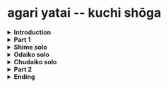 # agari yatai -- kuchi shōga

<details>
 <summary><b>Introduction</b></summary>

 Sensei -- hup, click, click, click click

 Arms - 5 & 7 means right arm at 5 and left arm at 7 on clock
 |  1 |  & |  2 |  & | 3  | &  | 4  | 
 |----|----|----|----|----|----|----|
 | 5 & 7 | | 2 & 10 | | at drum | | pose |
 
 
 |  1 |  & |  2 |  & | 3  | &  | 4  | &  |  5 | &  | 6  | &  | 7  | &  | 8  | &  | 
 |----|----|----|----|----|----|----|----|----|----|----|----|----|----|----|----|
 | DOKO | DON| (click) | | (click) | |(click) |  |  (click)  | |  (click)  | | (click)  |  | (click) |  |
 | DOKO | DON| (click) | | (click) | |(click) |  |  (click)  | |  (click)  | | (click)  |  | (click) |  |
 | DOKO | DON| (click) | | (click) | |(click) |  |  (click)  | |  (click)  | | (click)  |  | (click) |  |
 | DOKO | DON| (click) | | (click) | |(click) |  |  (click)  | |  (click)  | | (click)  |  | (click) |  |
 
 Arms - 5 & 7 means right arm at 5 and left arm at 7 on clock
 |  1 |  & |  2 |  & | 3  | &  | 4  | &  |  5 | &  | 6  | &  | 7  | &  | 8  | &  | 
 |----|----|----|----|----|----|----|----|----|----|----|----|----|----|----|----|
 | DOKO | DON| 5 & 7 | | 4 & 8 | | 3 & 9|  | 2 & 10 | | 1 & 11 | | drum | | pose | |
  ---
  
|  1 |  & |  2 |  & | 3  | &  | 4  | &  |  5 | &  | 6  | &  | 7  | &  | 8  | &  | 
|----|----|----|----|----|----|----|----|----|----|----|----|----|----|----|----|
| DON | KON | su | ku | su | ku | su | ku| su | ku | su | ku | su | ku | su | ku | 
| DON | KON | su | ku | su | ku | su | ku| su | ku | su | ku | su | ku | su | ku |  
| DON | KON | su | ku | su | ku | su | ku| su | ku | su | ku | su | ku | su | ku | 
| DON | KON | su | ku | su | ku | su | ku| su | ku | su | ku | su | ku | su | ku | 

 
  ---
Next phrase sounds like
 
* DON DON ni-n DON-n shi-n go-n DON-u shi-KON DON-chi (1)
  
 | position |  1 |  & |  2 |  & | 3  | &  | 4  | &  |  5 | &  | 6  | &  | 7  | &  | 8  | &  | 
 | :--------: |----|----|----|----|----|----|----|----|----|----|----|----|----|----|----|----|
 | 1 | DON | KON | su | ku | su | ku | su | ku| su | ku | su | ku | su | ku | su | ku | 
 | 2 | su | ku | su | ku | DON | ku | su | ku| su | ku | su | ku | su | ku | su | ku | 
 | 3 | su | ku | su | ku | su | ku | su | ku| su | ku | DON | ku | su | ku | su | ku | 
 | 4 | su | ku | su | ku | su | ku| su | ku | su | ku | su | ku | su | KON | DON | ku | 

  
 ---
Note: switch to 3/3
| position | 1 | 2 | 3 |
| ------ |----|----|----|
| 1 | DOKO|----|----| 
| 2 | ----|DOKO|----|
| 3 |----|----|DOKO | 
| 1 | DOKO|----|----| 
| 2 | ----|DOKO|----|
| 3 |----|----|DOKO | 
| 1 | DOKO|----|----| 
| 2 | ----|DOKO|----|
| 3 |----|----|DOKO | 
| 1 | DOKO|----|----| 
| 2 | ----|DOKO|----|
| 3 |----|----|DOKO | 
 

 NOTE: speeding up a little
| position| 1 | 2 | 3 | 4 |
| ------ |----|----|----|----|
| 4 | DON-KON-DON |DON-KON-DON | DON-KON-DON | DON-KON-DON |
 

| position | 1 | 2 | 3 |
| ------ |----|----|----|
| 1 | DOKO|----|----| 
| 2 | ----|DOKO|----|
| 3 |----|----|DOKO | 
| 1 | DOKO|----|----| 
| 2 | ----|DOKO|----|
| 3 |----|----|DOKO | 
| 1 | DOKO|----|----| 
| 2 | ----|DOKO|----|
| 3 |----|----|DOKO | 
| 1 | DOKO|----|----| 
| 2 | ----|DOKO|----|
| 3 |----|----|DOKO | 
 

 NOTE: speeding up a little
| position| 1 | 2 | 3 | 4 |
| ------ |----|----|----|----|
| 4 | DON-KON-DON |KON-DON-KON | DON-KON-DON | KON-DON-KON |
  
  ---
NOTE:  call/answer between chu & odaiko

| position | 1 | 2 | 3 | 2 | 2 | 3 |
| ------ |----|----|----|----|----|----|
| chu(call) | DON | DOKO | DOKO| DON | DOKO | DOKO |
| odaiko (answer) |DOROsuKO|suKO |suKO | DOROsuKO |suKO |suKO |
| chu(call) | DON | DOKO | DOKO| DON | DOKO | DOKO |
| odaiko (answer) |DOROsuKO|suKO |suKO | DOROsuKO |suKO |suKO |
| odaiko (call) |DOROsuKO|suKO |suKO| | | |
| chu(answer) |  | |  | DON| KON| DON |
| odaiko (call) |DOROsuKO|suKO |suKO| | | |
| chu(answer) |  | |  | DON| KON| DON |


 Note: 3/3 
| 1 | 2 | 3 | 4 |
|----|----|----|----|
| DON suku | KON suku | DON suku |KON suku |
|DON-KON-DON |KON-DON_KON | DON-KON-DON | KON-DON-KON |
Note: last KON-DON-KON  cresendo yell and pose on last DON
 
  
</details>

<details>
 <summary><b>Part 1</b>
</summary>
 
Note:  Chu answers first then calls
 
|  1 |  & |  2 |  & | 3  | &  | 4  | &  |  5 | &  | 6  | &  | 7  | &  | 8  | &  | 
|----|----|----|----|----|----|----|----|----|----|----|----|----|----|----|----|
| doko | doko  | doko  | doko  | doko |doko | doko  | doko  | doko |doko | doko | doko | doko | doko  | doko | doko|
| DON | DON |DON |DON | DON | DON|DON |DON | DON| DON|DON |DON |DON | DON | DORON | (suku) |
| doko | doko  | doko  | doko  | doko |doko | doko  | doko  | doko |doko | doko | doko | doko | doko  | doko | doko |
| DONsu | -KON  | ku-  | DONsu | -KON | ku- | DON | DON | DONsu | -KON  | ku-  | DONsu | -KON | ku- | DON | DON |
| doko | doko  | doko | DORON | doko |doko | doko  | DORON | doko |doko | doko | DORON| doko | doko | doko | DORON |
| doko | doko  | DORON | (suku)  | doko |doko | DORON  | (suku)  | doko |doko | DORON | (suku)| doko | doko  | DORON | suku 
| doko | doko  | doko  | doko  | doko |doKO | DORON | DORON |  doko | doko  | doko  | doko  | doko |doKO | DORON | DORON | 
| DORO | suRO  | suRO  | suRO  | suRO | DOKON | SO | RE | DON  | KON | DON | KON | DORON |(suko)| SO | RE | 
| suku | suko  | DORO  | DORO | suku | suku | DORO  | DORO  | suku | suku | DORO | DORO | suku | suku  | DORO | DORO | 
| suku |  DORO | suku | DORO | suku | DORO | suku  | DORO  | suku | DORO | suko | DORO | suku | DORO | suku | DORO |  

Note:  Call immediately
|  1 |  & |  2 |  & | 3  | &  | 4  | &  |  5 | &  | 6  | &  | 7  | &  | 8  | &  | 
|----|----|----|----|----|----|----|----|----|----|----|----|----|----|----|----|
| DON | DON |DON |DON | DON | DON|DON |DON | DON| DON|DON |DON |DON | DON | DORON | (suku) |
| doko | doko  | doko  | doko  | doko |doko | doko  | doko  | doko |doko | doko | doko | doko | doko  | doko | doko |
| DONsu | -KON  | ku-  | DONsu | -KON | ku- | DON | DON | DONsu | -KON  | ku-  | DONsu | -KON | ku- | DON | DON |
| doko | doko  | doko  | doko  | doko |doko | doko  | doko  | doko |doko | doko | doko | doko | doko  | doko | doko|
| doko | doko  | DORON | (suku)  | doko |doko | DORON  | (suku)  | doko |doko | DORON | (suku)| doko | doko  | DORON | suku 
| doko | doko  | doko | DORON | doko |doko | doko  | DORON | doko |doko | doko | DORON| doko | doko | doko | DORON |
| DORO | suRO  | suRO  | suRO  | suRO | DOKON | SO | RE | DON  | KON | DON | KON | DORON |(suko)| SO | RE | 
| DORO  | DORO | suku | suko | DORO  | DORO | suku | suko | DORO  | DORO | suku | suko | DORO  | DORO | suku | suko |
| DORO | suku | DORO | suku | DORO | suku  | DORO  | suku | DORO | suko | DORO | suku | DORO | suku | DORO | suku | 
 
 
 
</details>

<details>
 <summary><b>Shime solo</b>
</summary>
</details>

<details>
 <summary><b>Odaiko solo</b>
</summary>
</details>

<details>
 <summary><b>Chudaiko solo</b>
</summary>
 
<b>NOTE:  end queue of Odaiko solo is:</b>

DO-RON DO-RON DO-RON DO-RON <br/>
DON KON DON KON <br/>
DONsu KONsu DON <br/>
 
<b>#1</b> <br/>
DON hup DON hup DONsu KON KON su KO-DON DON su su ka DON KO-DON KON  <br/>
DON hup DON hup DONsu KON KON su KO-DON DON su su ka DON KO-DON KON  <br/>

<b>#2</b> <br/>
DON KON DON KON DON su KON <br/>
DON KON DON KON DON su KON <br/>
DON KON DON KON DON su KON <br/> 
DON KON DON KON DON su KON <br/>  

<b>#3 call/answer</b> <br/>
call: DON KO-DON KO-DON KO-DON KO-DON KON <br/>
ansr: DOKO DOKO DO-RON DOKO DOKO DO-RON <br/>
call: DON KO-DON KO-DON KO-DON KO-DON KON <br/>
ansr: DOKO DOKO DO-RON DOKO DOKO DO-RON <br/>
 
<b>#4 call/answer</b> <br/>
call: DON su DON KON DON su KON DON KON <br/>
ansr: DOKO DOKO DOKO DOKO DOKO DOKO DOKO DOKO <br/>
call: DON su DON KON DON su KON DON KON <br/>
ansr: DOKO DOKO DOKO DOKO DOKO DOKO DOKO DOKO <br/>
 
<b>#5 cumulative</b> <br/>
1 starts <br/>
su DON su su(lift right) DON SO RE <br/>
su DON su su(lift right) DON SO RE <br/>

2 joins, 1 keeps going <br/>
su DON su su(lift right) DON SO RE <br/>
su DON su su(lift right) DON SO RE <br/>

3 joins 1 & 2 keep going <br/>
su DON su su(lift right) DON SO RE <br/>
su DON su su(lift right) DON SO RE <br/>

4 joins 1,2 & 3 keep going <br/>
su DON su su(lift right) DON SO RE <br/>
su DON su su(lift right) DON SO RE <br/>

<b>#6 -- play together</b> <br/>
call:  kara DOKO kara DOKO kara DOKO kara DOKO kara DOKO kara DOKO kara DOKO DO-RON (suku) <br/>
ansr:  DOKO kara DOKO kara DOKO kara DOKO kare DOKO kara DOKO kara DOKO kara DO-RON (suku) <br/>
 
call:  kara kara DOKO DOKO kara kara DOKO DOKO kara kara DOKO DOKO kara kara DOKO DOKO <br/>
ansr:  DOKO DOKO kara kara DOKO DOKO kara kara DOKO DOKO kara kara DOKO DOKO kara kara <br/>
 
<b># -- all together vigorously</b> <br/>
DOKO DOKO DOKO DOKO <br/> 
DOKO DOKO DOKO DOKO <br/>
DOKO DOKO DOKO DOKO <br/>
DON su KON DON <br/>
 
 
</details>

<details>
 <summary><b>Part 2</b>
</summary>

Note: basically Part 1 w/fancy ending </br>
 
--juichi </br>
DON KON DON KON </br>
DON KON DON KON </br>
DON KON DON KON </br>
DON KON DORO (suku) </br>

--juichi </br>
DON su KON su </br>
DON su KON su </br>
DON KON </br>
DON su KON su </br>
DON su KON su </br>
DON KON </br>

--juichi </br>
DOKO DOKO DOKO DORON </br>
DOKO DOKO DOKO DORON </br>
DOKO DOKO DOKO DORON </br>
DOKO DOKO DOKO DORON </br>

--juichi </br>
DOKO DOKO DORON </br>
DOKO DOKO DORON </br>
DOKO DOKO DORON </br>
DOKO DOKO DORON </br>

doko doko doko doko </br>
doko doKO DOKO DOKO </br>
doko doko doko doko </br>
doko doKO DOKO DOKO </br>
 
DORO suKO suKO suKO suKO DO_RON SO RE </br>
DON KON DON KON DORON SO RE </br>

--juichi </br>
DORO suKO suKO suKO </br>
DONsu KON DON </br>
DORO suKO suKO suKO </br>
DONsu KON DON </br>
DORO suKO suKO suKO </br>
DORO suKO suKO suKO </br>
DORO suKO suKO suKO </br>
DONsu KON DON </br>
 
 --juichi </br>
NOTE: with arms (cross)DON DORON(lift left) DORON DONsu(throw left forward) DO-DON KON </br>
DON DORON DORON DONsu DO-DON KON </br>
DON DORON DORON DONsu DO-DON KON </br>
DON DORON DORON DONsu DO-DON KON </br>
DON DORON DORON DONsu DO-DON KON </br>
 
DORO suku suku suku </br>
DORO suku suku suku </br>
DORO suku suku suku </br>
DORO suku suku suku </br>
DORO suku DORO suku </br>
DORO suku DORO suku </br>
DORO suku DORO suku </br>
DORO suku DORO suku </br>


</details>

<details>
 <summary><b>Ending</b>
</summary>
</details>
